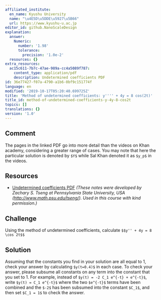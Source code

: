 ```yaml
---
affiliated_institute:
  en_name: Kyushu University
  name: "\u4E5D\u5DDE\u5927\u5B66"
  url: https://www.kyushu-u.ac.jp
editor_id: github.NanoScaleDesign
explanation:
  answer:
    Numeric:
      number: '1.98'
      tolerance:
        precision: '1.0e-2'
  resources: {}
extra_resources:
  ac15c611-7b7c-47ae-989a-cc4a5089f787:
    content_type: application/pdf
    description: Undetermined coefficients PDF
id: 36e77427-f07a-4790-a1b6-0bf9c151774f
language: en
modified: '2019-10-17T05:20:40.699725Z'
title: 'Method of undetermined coefficients: y'''' + 4y = 8 cos(2t)'
title_id: method-of-undetermined-coefficients-y-4y-8-cos2t
topics: []
translations: {}
version: '1.0'
---
```


## Comment
The pages in the linked PDF go into more detail than the videos on Khan academy, considering a greater range of cases. You may note that here the particular solution is denoted by `$Y$` while Sal Khan denoted it as `$y_p$` in the videos.

## Resources
- [Undetermined coefficients PDF](/api/v0/teachers/github.NanoScaleDesign/resources/public/ac15c611-7b7c-47ae-989a-cc4a5089f787.pdf/ac15c611-7b7c-47ae-989a-cc4a5089f787.pdf) *(These notes were developed by Zachary S. Tseng at Pennsylvania State University, USA (http://www.math.psu.edu/tseng/). Used in this course with kind permission.)*

## Challenge
Using the method of undetermined coefficients, calculate
`$$y'' + 4y = 8 \cos 2t$$`

## Solution
Assuming that the constants you find in your solution are all equal to 1, check your answer by calculating `$y(t=0.4)$` in each case. To check your answer, please subsume all constants on any term into the constant that you set to 1. For example, instead of `$y(t) = -2 C_1 e^{-t} + e^{-t}$`, write `$y(t) = C_1 e^{-t}$` where the two `$e^{-t}$` terms have been combined and the `$-2$` has been subsumed into the constant `$C_1$`, and then set `$C_1 = 1$` to check the answer.
